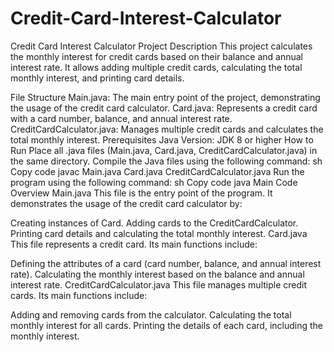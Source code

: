 # Credit-Card-Interest-Calculator
Credit Card Interest Calculator
Project Description
This project calculates the monthly interest for credit cards based on their balance and annual interest rate. It allows adding multiple credit cards, calculating the total monthly interest, and printing card details.

File Structure
Main.java: The main entry point of the project, demonstrating the usage of the credit card calculator.
Card.java: Represents a credit card with a card number, balance, and annual interest rate.
CreditCardCalculator.java: Manages multiple credit cards and calculates the total monthly interest.
Prerequisites
Java Version: JDK 8 or higher
How to Run
Place all .java files (Main.java, Card.java, CreditCardCalculator.java) in the same directory.
Compile the Java files using the following command:
sh
Copy code
javac Main.java Card.java CreditCardCalculator.java
Run the program using the following command:
sh
Copy code
java Main
Code Overview
Main.java
This file is the entry point of the program. It demonstrates the usage of the credit card calculator by:

Creating instances of Card.
Adding cards to the CreditCardCalculator.
Printing card details and calculating the total monthly interest.
Card.java
This file represents a credit card. Its main functions include:

Defining the attributes of a card (card number, balance, and annual interest rate).
Calculating the monthly interest based on the balance and annual interest rate.
CreditCardCalculator.java
This file manages multiple credit cards. Its main functions include:

Adding and removing cards from the calculator.
Calculating the total monthly interest for all cards.
Printing the details of each card, including the monthly interest.

